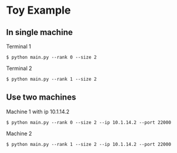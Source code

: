 # Toy Example

## In single machine

Terminal 1
```
$ python main.py --rank 0 --size 2
```

Terminal 2
```
$ python main.py --rank 1 --size 2
```

## Use two machines

Machine 1 with ip 10.1.14.2
```
$ python main.py --rank 0 --size 2 --ip 10.1.14.2 --port 22000
```

Machine 2
```
$ python main.py --rank 1 --size 2 --ip 10.1.14.2 --port 22000
```

